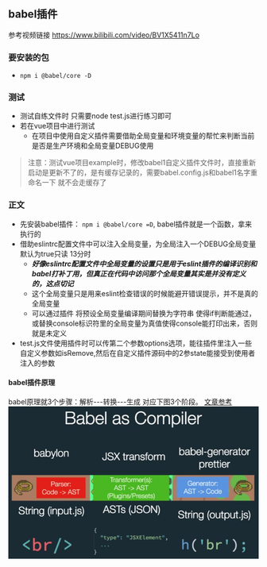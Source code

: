 ## babel插件

参考视频链接 https://www.bilibili.com/video/BV1X5411n7Lo

### 要安装的包

- `npm i @babel/core -D`

### 测试

- 测试自练文件时 只需要node test.js进行练习即可
- 若在vue项目中进行测试
  - 在项目中使用自定义插件需要借助全局变量和环境变量的帮忙来判断当前是否是生产环境和全局变量DEBUG使用
> 注意：测试vue项目example时，修改babel1自定义插件文件时，直接重新启动是更新不了的，是有缓存记录的，需要babel.config.js和babel1名字重命名一下 就不会走缓存了


### 正文

- 先安装babel插件： `npm i @babel/core =D`, babel插件就是一个函数，拿来执行的
- 借助eslintrc配置文件中可以注入全局变量，为全局注入一个DEBUG全局变量默认为true只读 13分时
  - ***好像eslintrc配置文件中全局变量的设置只是用于eslint插件的编译识别和babel打补丁用，但真正在代码中访问那个全局变量其实是并没有定义的，这点切记***
  - 这个全局变量只是用来eslint检查错误的时候能避开错误提示，并不是真的全局变量
  - 可以通过插件 将预设全局变量编译期间替换为字符串 使得if判断能通过，或替换console标识符里的全局变量为真值使得console能打印出来，否则就是未定义
- test.js文件使用插件时可以传第二个参数options选项，能往插件里注入一些自定义参数如isRemove,然后在自定义插件源码中的2参state能接受到使用者注入的参数

#### babel插件原理

babel原理就3个步骤：解析---转换---生成 对应下图3个阶段。
[文章参考](https://www.jianshu.com/p/b4b93ee8050d)
![babel原理图](./imgs/himg.jpeg)